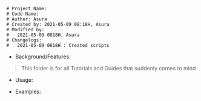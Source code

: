 ```
# Project Name:
# Code Name:
# Author: Asura
# Created by: 2021-05-09 08:18H, Asura
# Modified by:
#   2021-05-09 0818H, Asura
# Changelogs: 
#   2021-05-09 0818H : Created scripts
```

+ Background/Features: 
> This folder is for all Tutorials and Guides that suddenly comes to mind

+ Usage:

+ Examples:



